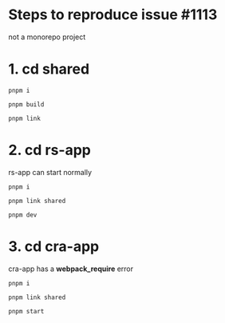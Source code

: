 # Steps to reproduce issue #1113

not a monorepo project

# 1. cd shared

```
pnpm i

pnpm build

pnpm link
```

# 2. cd rs-app

rs-app can start normally

```
pnpm i

pnpm link shared

pnpm dev
```

# 3. cd cra-app

cra-app has a **webpack_require** error

```
pnpm i

pnpm link shared

pnpm start
```
